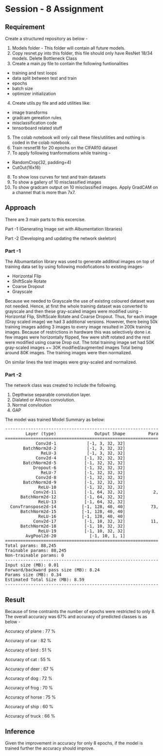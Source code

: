 # Session - 8 Assignment

## Requirement

Create a structured repository as below -
1. Models folder - This folder will contain all future models. 
2. Copy resnet.py into this folder, this file should only have ResNet 18/34 models. Delete Bottleneck Class
3. Create a main.py file to contain the following funtionalities
- training and test loops
- data split between test and train
- epochs
- batch size
- optimizer initialization

4. Create utils.py file and add utilities like:
- image transforms
- gradcam gereation rules
- misclassification code
- tensorboard related stuff

5. The colab notebook will only call these files/utilities and nothing is coded in the colab notebook.
6. Train resnet18 for 20 epochs on the CIFAR10 dataset
7. To apply following tranformations while training - 
- RandomCrop(32, padding=4)
- CutOut(16x16)
8. To show loss curves for test and train datasets
9. To show a gallery of 10 misclassified images
10. To show gradcam output on 10 misclassified images. Apply GradCAM on a channel that is more than 7x7.

## Approach

There are 3 main parts to this excercise.

Part -1 (Generating Image set with Albumentation libraries)

Part -2 (Developing and updating the network skeleton)

### Part -1
The Albumantation library was used to generate additinal images on top of training data set by using following modofications to existing images- 
- Horizontal Flip
- ShiftScale Rotate
- Coarse Dropout
- Grayscale

Because we needed to Grayscale the use of existing coloured dataset was not needed. Hence, at first the whole training dataset was converted to grayscale and then these gray-scaled images were modified using - Horizontal Flip, ShiftScale Rotate and Coarse Dropout.
Thus, for each image (Gray scaled image) we had 3 additional versions. However, there being 50k training images adding 3 images to every image resulted in 200k training images. Because of restrictions in hardware this was selectively done i.e. few images were horizontally flipped, few were shift rotated and the rest were modified using coarse Drop out.
The total training image set had 50K gray-scaled images +~ 30K modified/augmented images Total being around 80K images. The training images were then normalized.

On similar lines the test images were gray-scaled and normalized.

### Part -2
The network class was created to include the following.
1. Depthwise separable convolution layer.
2. Dialated or Altrous convolution.
3. Normal convloution
4. GAP

The model was trained 
Model Summary as below:
<pre>
----------------------------------------------------------------
        Layer (type)               Output Shape         Param #
================================================================
            Conv2d-1            [-1, 3, 32, 32]              27
       BatchNorm2d-2            [-1, 3, 32, 32]               6
              ReLU-3            [-1, 3, 32, 32]               0
            Conv2d-4           [-1, 32, 32, 32]              96
       BatchNorm2d-5           [-1, 32, 32, 32]              64
           Dropout-6           [-1, 32, 32, 32]               0
              ReLU-7           [-1, 32, 32, 32]               0
            Conv2d-8           [-1, 32, 32, 32]             288
       BatchNorm2d-9           [-1, 32, 32, 32]              64
             ReLU-10           [-1, 32, 32, 32]               0
           Conv2d-11           [-1, 64, 32, 32]           2,048
      BatchNorm2d-12           [-1, 64, 32, 32]             128
             ReLU-13           [-1, 64, 32, 32]               0
  ConvTranspose2d-14          [-1, 128, 40, 40]          73,728
      BatchNorm2d-15          [-1, 128, 40, 40]             256
             ReLU-16          [-1, 128, 40, 40]               0
           Conv2d-17           [-1, 10, 32, 32]          11,520
      BatchNorm2d-18           [-1, 10, 32, 32]              20
             ReLU-19           [-1, 10, 32, 32]               0
        AvgPool2d-20             [-1, 10, 1, 1]               0
================================================================
Total params: 88,245
Trainable params: 88,245
Non-trainable params: 0
----------------------------------------------------------------
Input size (MB): 0.01
Forward/backward pass size (MB): 8.24
Params size (MB): 0.34
Estimated Total Size (MB): 8.59
----------------------------------------------------------------
</pre>


## Result

Because of time contraints the number of epochs were restricted to only 8. The overall accuracy was 67% and accuracy of predicted classes is as below - 

Accuracy of plane : 77 %

Accuracy of   car : 82 %

Accuracy of  bird : 51 %

Accuracy of   cat : 55 %

Accuracy of  deer : 67 %

Accuracy of   dog : 72 %

Accuracy of  frog : 70 %

Accuracy of horse : 75 %

Accuracy of  ship : 60 %

Accuracy of truck : 66 %


## Inference

Given the improvement in accuracy for only 8 epochs, if the model is trained further the accuracy should improve.
